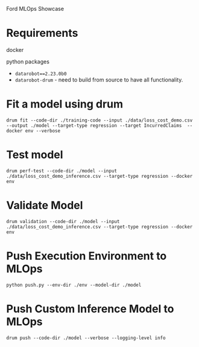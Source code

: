 Ford MLOps Showcase

# Requirements

docker

python packages
* `datarobot==2.23.0b0`
* `datarobot-drum` - need to build from source to have all functionality.

# Fit a model using drum

`drum fit --code-dir ./training-code --input ./data/loss_cost_demo.csv --output ./model --target-type regression --target IncurredClaims  --docker env --verbose`

# Test model

`drum perf-test --code-dir ./model --input ./data/loss_cost_demo_inference.csv --target-type regression --docker env`

# Validate Model

`drum validation --code-dir ./model --input ./data/loss_cost_demo_inference.csv --target-type regression --docker env`

# Push Execution Environment to MLOps

`python push.py --env-dir ./env --model-dir ./model`

# Push Custom Inference Model to MLOps

`drum push --code-dir ./model --verbose --logging-level info`


